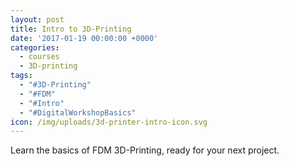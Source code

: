 ```yaml
---
layout: post
title: Intro to 3D-Printing
date: '2017-01-19 00:00:00 +0000'
categories:
  - courses
  - 3D-printing
tags:
  - "#3D-Printing"
  - "#FDM"
  - "#Intro"
  - "#DigitalWorkshopBasics"
icon: /img/uploads/3d-printer-intro-icon.svg
---
```


Learn the basics of FDM 3D-Printing, ready for your next project.
